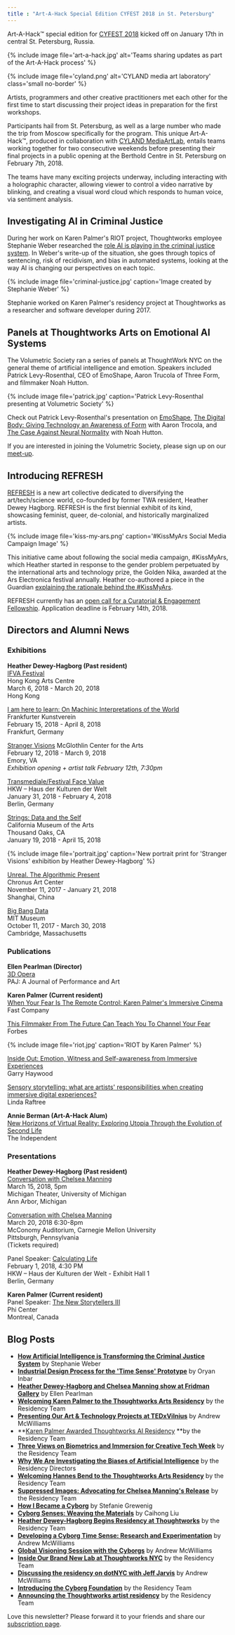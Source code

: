 ```yaml
---
title : "Art-A-Hack Special Edition CYFEST 2018 in St. Petersburg"
---
```

Art-A-Hack™ special edition for [CYFEST 2018](http://cyland.org/lab/cyland-projects/cyfest11/) kicked off on January 17th in central St. Petersburg, Russia.

{% include image file='art-a-hack.jpg'
   alt='Teams sharing updates as part of the Art-A-Hack process' %}

{% include image file='cyland.png'
   alt='CYLAND media art laboratory'
   class='small no-border' %}

Artists, programmers and other creative practitioners met each other for the first time to start discussing their project ideas in preparation for the first workshops.

<!--excerpt-ends-->

Participants hail from St. Petersburg, as well as a large number who made the trip from Moscow specifically for the program. This unique Art-A-Hack™, produced in collaboration with [CYLAND MediaArtLab](http://cyland.org/lab/), entails teams working together for two consecutive weekends before presenting their final projects in a public opening at the Berthold Centre in St. Petersburg on February 7th, 2018.

The teams have many exciting projects underway, including interacting with a holographic character, allowing viewer to control a video narrative by blinking, and creating a visual word cloud which responds to human voice, via sentiment analysis.


## Investigating AI in Criminal Justice

During her work on Karen Palmer's RIOT project, Thoughtworks employee Stephanie Weber researched the [role AI is playing in the criminal justice system](https://thoughtworksarts.io/blog/artificial-intelligence-criminal-justice-system/). In Weber's write-up of the situation, she goes through topics of sentencing, risk of recidivism, and bias in automated systems, looking at the way AI is changing our perspectives on each topic.

{% include image file='criminal-justice.jpg'
   caption='Image created by Stephanie Weber' %}

Stephanie worked on Karen Palmer's residency project at Thoughtworks as a researcher and software developer during 2017.


## Panels at Thoughtworks Arts on Emotional AI Systems

The Volumetric Society ran a series of panels at ThoughtWork NYC on the general theme of artificial intelligence and emotion. Speakers included Patrick Levy-Rosenthal, CEO of EmoShape, Aaron Trucola of Three Form, and filmmaker Noah Hutton.

{% include image file='patrick.jpg'
   caption='Patrick Levy-Rosenthal presenting at Volumetric Society' %}

Check out Patrick Levy-Rosenthal's presentation on [EmoShape](https://www.youtube.com/watch?v=nLpW_tL1TLU&list=PL8f-F_Zx8XA_aCgRgLeWblbuaLVsap7ET&index=1&t=50s), [The Digital Body: Giving Technology an Awareness of Form](https://www.youtube.com/watch?v=WbP1wUyjjJw&index=2&list=PL8f-F_Zx8XA_aCgRgLeWblbuaLVsap7ET) with Aaron Trocola, and [The Case Against Neural Normality](https://www.youtube.com/watch?v=IX0W3JYyeiQ&list=PL8f-F_Zx8XA_aCgRgLeWblbuaLVsap7ET&index=3) with Noah Hutton. 

If you are interested in joining the Volumetric Society, please sign up on our [meet-up](https://www.meetup.com/volumetric).


## Introducing REFRESH

[REFRESH](https://refreshart.tech/) is a new art collective dedicated to diversifying the art/tech/science world, co-founded by former TWA resident, Heather Dewey Hagborg. REFRESH is the first biennial exhibit of its kind, showcasing feminist, queer, de-colonial, and historically marginalized artists. 

{% include image file='kiss-my-ars.png'
   caption='#KissMyArs Social Media Campaign Image' %}

This initiative came about following the social media campaign, #KissMyArs, which Heather started in response to the gender problem perpetuated by the international arts and technology prize, the Golden Nika, awarded at the Ars Electronica festival annually. Heather co-authored a piece in the Guardian [explaining the rationale behind the #KissMyArs](https://www.theguardian.com/science/the-h-word/2016/sep/12/ars-electronica-festival-gender).

REFRESH currently has an [open call for a Curatorial & Engagement Fellowship](https://www.eyebeam.org/wp-content/uploads/2018/01/Curatorial-Fellowship-Eyebeam.pdf). Application deadline is February 14th, 2018.


## Directors and Alumni News

### Exhibitions

**Heather Dewey-Hagborg (Past resident)**  
[IFVA Festival](http://www.ifva.com/?p=6845&lang=en)  
Hong Kong Arts Centre  
March 6, 2018 - March 20, 2018  
Hong Kong  

[I am here to learn: On Machinic Interpretations of the World](https://www.fkv.de/en/content/i-am-here-learn-machinic-interpretations-world)  
Frankfurter Kunstverein  
February 15, 2018 - April 8, 2018  
Frankfurt, Germany  

[Stranger Visions](https://www.ehc.edu/mca/guest-artist-series/artalk-heather-dewey-hagborg/)
McGlothlin Center for the Arts  
February 12, 2018 - March 9, 2018  
Emory, VA  
*Exhibition opening + artist talk February 12th, 7:30pm*  

[Transmediale/Festival Face Value](https://2018.transmediale.de/)  
HKW – Haus der Kulturen der Welt  
January 31, 2018 - February 4, 2018  
Berlin, Germany  

[Strings: Data and the Self](http://cmato.org/strings-data-and-the-self)  
California Museum of the Arts  
Thousand Oaks, CA  
January 19, 2018 - April 15, 2018  

{% include image file='portrait.jpg'
   caption='New portrait print for \'Stranger Visions\' exhibition by Heather Dewey-Hagborg' %}

[Unreal. The Algorithmic Present](http://www.chronusartcenter.org/en/unreal/)  
Chronus Art Center  
November 11, 2017 - January 21, 2018  
Shanghai, China  

[Big Bang Data](https://mitmuseum.mit.edu/bigbangdata)  
MIT Museum  
October 11, 2017 - March 30, 2018  
Cambridge, Massachusetts  


### Publications

**Ellen Pearlman (Director)**  
[3D Opera](https://www.mitpressjournals.org/doi/abs/10.1162/PAJJ_a_00394)  
PAJ: A Journal of Performance and Art  

**Karen Palmer (Current resident)**  
[When Your Fear Is The Remote Control: Karen Palmer's Immersive Cinema](https://www.fastcompany.com/40498786/when-your-fear-is-the-remote-control)  
Fast Company  

[This Filmmaker From The Future Can Teach You To Channel Your Fear](https://www.forbes.com/sites/katmustatea/2017/12/30/this-filmmaker-from-the-future-can-teach-you-to-channel-your-fear/#48d6df157f41)  
Forbes  

{% include image file='riot.jpg'
   caption='RIOT by Karen Palmer' %}

[Inside Out: Emotion, Witness and Self-awareness from Immersive Experiences](https://suppo.site/inside-out-emotion-witness-and-self-awareness-from-immersive-experiences-2ec8d1001a9f)  
Garry Haywood  

[Sensory storytelling: what are artists' responsibilities when creating immersive digital experiences?](https://lindaraftree.com/2017/12/20/sensory-storytelling-what-are-artists-responsibilities-when-creating-immersive-digital-experiences/)  
Linda Raftree  

**Annie Berman (Art-A-Hack Alum)**  
[New Horizons of Virtual Reality: Exploring Utopia Through the Evolution of Second Life](http://independent-magazine.org/2017/12/new-horizons-virtual-reality-exploring-utopia-evolution-second-life/)  
The Independent  


### Presentations

**Heather Dewey-Hagborg (Past resident)**  
[Conversation with Chelsea Manning](https://stamps.umich.edu/stamps/detail/chelsea_manning)  
March 15, 2018, 5pm  
Michigan Theater, University of Michigan  
Ann Arbor, Michigan  

[Conversation with Chelsea Manning](http://www.art.cmu.edu/event/lecture-series-heather-dewey-hagborg-chelsea-manning/)  
March 20, 2018 6:30-8pm  
McConomy Auditorium, Carnegie Mellon University  
Pittsburgh, Pennsylvania  
(Tickets required)  

Panel Speaker: [Calculating Life](https://2018.transmediale.de/program/event/calculating-life)  
February 1, 2018, 4:30 PM  
HKW – Haus der Kulturen der Welt - Exhibit Hall 1  
Berlin, Germany  

**Karen Palmer (Current resident)**  
Panel Speaker: [The New Storytellers III](https://phi-centre.com/en/event/the-new-storytellers-iii-en/)  
Phi Center  
Montreal, Canada  

## Blog Posts

*   **[How Artificial Intelligence is Transforming the Criminal Justice System](https://thoughtworksarts.io/blog/artificial-intelligence-criminal-justice-system/)** by Stephanie Weber
*   **[Industrial Design Process for the 'Time Sense' Prototype](https://thoughtworksarts.io/blog/industrial-design-time-sense-prototype/)** by Oryan Inbar
*   **[Heather Dewey-Hagborg and Chelsea Manning show at Fridman Gallery](https://thoughtworksarts.io/blog/heather-chelsea-show-fridman/)** by Ellen Pearlman
*   **[Welcoming Karen Palmer to the Thoughtworks Arts Residency](https://thoughtworksarts.io/blog/welcoming-karen-palmer/)** by the Residency Team
*   **[Presenting Our Art & Technology Projects at TEDxVilnius](https://thoughtworksarts.io/blog/presenting-our-work-tedx/)** by Andrew McWilliams
*   **[Karen Palmer Awarded Thoughtworks AI Residency](https://thoughtworksarts.io/blog/karen-palmer-ai-residency/) **by the Residency Team
*   **[Three Views on Biometrics and Immersion for Creative Tech Week](https://thoughtworksarts.io/blog/three-views-biometrics-immersion/)** by the Residency Team
*   **[Why We Are Investigating the Biases of Artificial Intelligence](https://thoughtworksarts.io/blog/why-we-are-investigating-biases-artificial-intelligence/)** by the Residency Directors
*   **[Welcoming Hannes Bend to the Thoughtworks Arts Residency](https://thoughtworksarts.io/blog/welcoming-hannes-bend/)** by the Residency Team
*   **[Suppressed Images: Advocating for Chelsea Manning's Release](https://thoughtworksarts.io/blog/suppressed-images-picturing-chelsea-manning/)** by the Residency Team
*   **[How I Became a Cyborg](https://thoughtworksarts.io/blog/how-i-became-a-cyborg/)** by Stefanie Grewenig
*   **[Cyborg Senses: Weaving the Materials](https://thoughtworksarts.io/blog/cyborg-senses-weaving-materials/)** by Caihong Liu
*   **[Heather Dewey-Hagborg Begins Residency at Thoughtworks](https://thoughtworksarts.io/blog/introducing-heather-dewey-hagborg/)** by the Residency Team
*   **[Developing a Cyborg Time Sense: Research and Experimentation](https://thoughtworksarts.io/blog/team-gets-started-on-research/)** by Andrew McWilliams
*   **[Global Visioning Session with the Cyborgs](https://thoughtworksarts.io/blog/visioning-session-with-the-cyborgs/)** by Andrew McWilliams
*   **[Inside Our Brand New Lab at Thoughtworks NYC](https://thoughtworksarts.io/blog/inside-our-brand-new-hack-lab/)** by the Residency Team
*   **[Discussing the residency on dotNYC with Jeff Jarvis](https://thoughtworksarts.io/blog/appearance-on-dotnyc/)** by Andrew McWilliams
*   **[Introducing the Cyborg Foundation](https://thoughtworksarts.io/blog/introducing-cyborg-foundation/)** by the Residency Team
*   **[Announcing the Thoughtworks artist residency](https://thoughtworksarts.io/blog/announcing-the-program/)** by the Residency Team

Love this newsletter? Please forward it to your friends and share our [subscription page](https://thoughtworksarts.io/newsletters/).